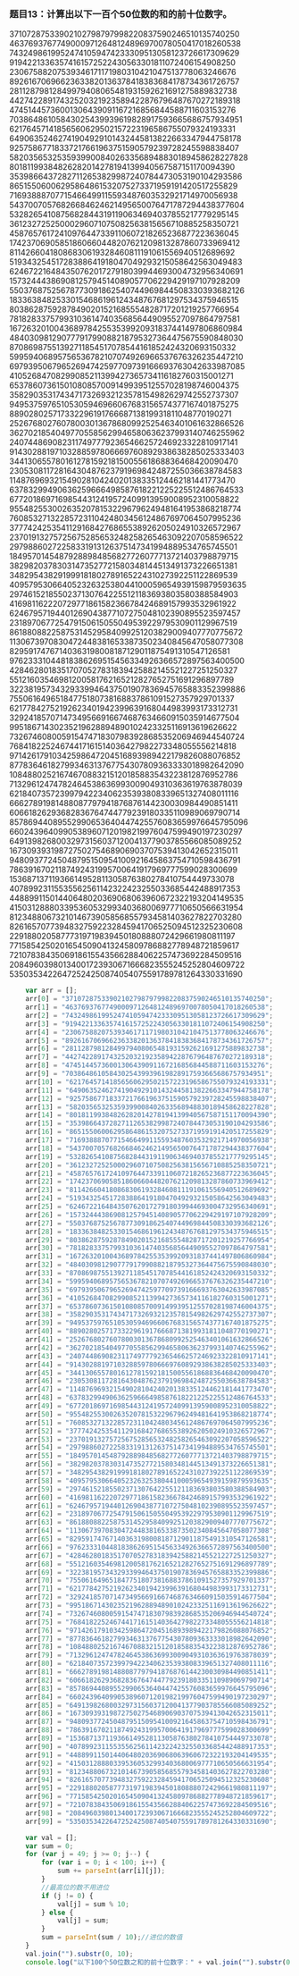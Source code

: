 ### 题目13：计算出以下一百个50位数的和的前十位数字。
37107287533902102798797998220837590246510135740250
46376937677490009712648124896970078050417018260538
74324986199524741059474233309513058123726617309629
91942213363574161572522430563301811072406154908250
23067588207539346171171980310421047513778063246676
89261670696623633820136378418383684178734361726757
28112879812849979408065481931592621691275889832738
44274228917432520321923589422876796487670272189318
47451445736001306439091167216856844588711603153276
70386486105843025439939619828917593665686757934951
62176457141856560629502157223196586755079324193331
64906352462741904929101432445813822663347944758178
92575867718337217661963751590579239728245598838407
58203565325359399008402633568948830189458628227828
80181199384826282014278194139940567587151170094390
35398664372827112653829987240784473053190104293586
86515506006295864861532075273371959191420517255829
71693888707715466499115593487603532921714970056938
54370070576826684624621495650076471787294438377604
53282654108756828443191190634694037855217779295145
36123272525000296071075082563815656710885258350721
45876576172410976447339110607218265236877223636045
17423706905851860660448207621209813287860733969412
81142660418086830619328460811191061556940512689692
51934325451728388641918047049293215058642563049483
62467221648435076201727918039944693004732956340691
15732444386908125794514089057706229429197107928209
55037687525678773091862540744969844508330393682126
18336384825330154686196124348767681297534375946515
80386287592878490201521685554828717201219257766954
78182833757993103614740356856449095527097864797581
16726320100436897842553539920931837441497806860984
48403098129077791799088218795327364475675590848030
87086987551392711854517078544161852424320693150332
59959406895756536782107074926966537676326235447210
69793950679652694742597709739166693763042633987085
41052684708299085211399427365734116182760315001271
65378607361501080857009149939512557028198746004375
35829035317434717326932123578154982629742552737307
94953759765105305946966067683156574377167401875275
88902802571733229619176668713819931811048770190271
25267680276078003013678680992525463401061632866526
36270218540497705585629946580636237993140746255962
24074486908231174977792365466257246923322810917141
91430288197103288597806669760892938638285025333403
34413065578016127815921815005561868836468420090470
23053081172816430487623791969842487255036638784583
11487696932154902810424020138335124462181441773470
63783299490636259666498587618221225225512486764533
67720186971698544312419572409913959008952310058822
95548255300263520781532296796249481641953868218774
76085327132285723110424803456124867697064507995236
37774242535411291684276865538926205024910326572967
23701913275725675285653248258265463092207058596522
29798860272258331913126375147341994889534765745501
18495701454879288984856827726077713721403798879715
38298203783031473527721580348144513491373226651381
34829543829199918180278916522431027392251122869539
40957953066405232632538044100059654939159879593635
29746152185502371307642255121183693803580388584903
41698116222072977186158236678424689157993532961922
62467957194401269043877107275048102390895523597457
23189706772547915061505504953922979530901129967519
86188088225875314529584099251203829009407770775672
11306739708304724483816533873502340845647058077308
82959174767140363198008187129011875491310547126581
97623331044818386269515456334926366572897563400500
42846280183517070527831839425882145521227251250327
55121603546981200581762165212827652751691296897789
32238195734329339946437501907836945765883352399886
75506164965184775180738168837861091527357929701337
62177842752192623401942399639168044983993173312731
32924185707147349566916674687634660915035914677504
99518671430235219628894890102423325116913619626622
73267460800591547471830798392868535206946944540724
76841822524674417161514036427982273348055556214818
97142617910342598647204516893989422179826088076852
87783646182799346313767754307809363333018982642090
10848802521674670883215120185883543223812876952786
71329612474782464538636993009049310363619763878039
62184073572399794223406235393808339651327408011116
66627891981488087797941876876144230030984490851411
60661826293682836764744779239180335110989069790714
85786944089552990653640447425576083659976645795096
66024396409905389607120198219976047599490197230297
64913982680032973156037120041377903785566085089252
16730939319872750275468906903707539413042652315011
94809377245048795150954100921645863754710598436791
78639167021187492431995700641917969777599028300699
15368713711936614952811305876380278410754449733078
40789923115535562561142322423255033685442488917353
44889911501440648020369068063960672322193204149535
41503128880339536053299340368006977710650566631954
81234880673210146739058568557934581403627822703280
82616570773948327592232845941706525094512325230608
22918802058777319719839450180888072429661980811197
77158542502016545090413245809786882778948721859617
72107838435069186155435662884062257473692284509516
20849603980134001723930671666823555245252804609722
53503534226472524250874054075591789781264330331690
```javascript
    var arr = [];
    arr[0] = "37107287533902102798797998220837590246510135740250";
    arr[1] = "46376937677490009712648124896970078050417018260538";
    arr[2] = "74324986199524741059474233309513058123726617309629";
    arr[3] = "91942213363574161572522430563301811072406154908250";
    arr[4] = "23067588207539346171171980310421047513778063246676";
    arr[5] = "89261670696623633820136378418383684178734361726757";
    arr[6] = "28112879812849979408065481931592621691275889832738";
    arr[7] = "44274228917432520321923589422876796487670272189318";
    arr[8] = "47451445736001306439091167216856844588711603153276";
    arr[9] = "70386486105843025439939619828917593665686757934951";
    arr[10] = "62176457141856560629502157223196586755079324193331";
    arr[11] = "64906352462741904929101432445813822663347944758178";
    arr[12] = "92575867718337217661963751590579239728245598838407";
    arr[13] = "58203565325359399008402633568948830189458628227828";
    arr[14] = "80181199384826282014278194139940567587151170094390";
    arr[15] = "35398664372827112653829987240784473053190104293586";
    arr[16] = "86515506006295864861532075273371959191420517255829";
    arr[17] = "71693888707715466499115593487603532921714970056938";
    arr[18] = "54370070576826684624621495650076471787294438377604";
    arr[19] = "53282654108756828443191190634694037855217779295145";
    arr[20] = "36123272525000296071075082563815656710885258350721";
    arr[21] = "45876576172410976447339110607218265236877223636045";
    arr[22] = "17423706905851860660448207621209813287860733969412";
    arr[23] = "81142660418086830619328460811191061556940512689692";
    arr[24] = "51934325451728388641918047049293215058642563049483";
    arr[25] = "62467221648435076201727918039944693004732956340691";
    arr[26] = "15732444386908125794514089057706229429197107928209";
    arr[27] = "55037687525678773091862540744969844508330393682126";
    arr[28] = "18336384825330154686196124348767681297534375946515";
    arr[29] = "80386287592878490201521685554828717201219257766954";
    arr[30] = "78182833757993103614740356856449095527097864797581";
    arr[31] = "16726320100436897842553539920931837441497806860984";
    arr[32] = "48403098129077791799088218795327364475675590848030";
    arr[33] = "87086987551392711854517078544161852424320693150332";
    arr[34] = "59959406895756536782107074926966537676326235447210";
    arr[35] = "69793950679652694742597709739166693763042633987085";
    arr[36] = "41052684708299085211399427365734116182760315001271";
    arr[37] = "65378607361501080857009149939512557028198746004375";
    arr[38] = "35829035317434717326932123578154982629742552737307";
    arr[39] = "94953759765105305946966067683156574377167401875275";
    arr[40] = "88902802571733229619176668713819931811048770190271";
    arr[41] = "25267680276078003013678680992525463401061632866526";
    arr[42] = "36270218540497705585629946580636237993140746255962";
    arr[43] = "24074486908231174977792365466257246923322810917141";
    arr[44] = "91430288197103288597806669760892938638285025333403";
    arr[45] = "34413065578016127815921815005561868836468420090470";
    arr[46] = "23053081172816430487623791969842487255036638784583";
    arr[47] = "11487696932154902810424020138335124462181441773470";
    arr[48] = "63783299490636259666498587618221225225512486764533";
    arr[49] = "67720186971698544312419572409913959008952310058822";
    arr[50] = "95548255300263520781532296796249481641953868218774";
    arr[51] = "76085327132285723110424803456124867697064507995236";
    arr[52] = "37774242535411291684276865538926205024910326572967";
    arr[53] = "23701913275725675285653248258265463092207058596522";
    arr[54] = "29798860272258331913126375147341994889534765745501";
    arr[55] = "18495701454879288984856827726077713721403798879715";
    arr[56] = "38298203783031473527721580348144513491373226651381";
    arr[57] = "34829543829199918180278916522431027392251122869539";
    arr[58] = "40957953066405232632538044100059654939159879593635";
    arr[59] = "29746152185502371307642255121183693803580388584903";
    arr[60] = "41698116222072977186158236678424689157993532961922";
    arr[61] = "62467957194401269043877107275048102390895523597457";
    arr[62] = "23189706772547915061505504953922979530901129967519";
    arr[63] = "86188088225875314529584099251203829009407770775672";
    arr[64] = "11306739708304724483816533873502340845647058077308";
    arr[65] = "82959174767140363198008187129011875491310547126581";
    arr[66] = "97623331044818386269515456334926366572897563400500";
    arr[67] = "42846280183517070527831839425882145521227251250327";
    arr[68] = "55121603546981200581762165212827652751691296897789";
    arr[69] = "32238195734329339946437501907836945765883352399886";
    arr[70] = "75506164965184775180738168837861091527357929701337";
    arr[71] = "62177842752192623401942399639168044983993173312731";
    arr[72] = "32924185707147349566916674687634660915035914677504";
    arr[73] = "99518671430235219628894890102423325116913619626622";
    arr[74] = "73267460800591547471830798392868535206946944540724";
    arr[75] = "76841822524674417161514036427982273348055556214818";
    arr[76] = "97142617910342598647204516893989422179826088076852";
    arr[77] = "87783646182799346313767754307809363333018982642090";
    arr[78] = "10848802521674670883215120185883543223812876952786";
    arr[79] = "71329612474782464538636993009049310363619763878039";
    arr[80] = "62184073572399794223406235393808339651327408011116";
    arr[81] = "66627891981488087797941876876144230030984490851411";
    arr[82] = "60661826293682836764744779239180335110989069790714";
    arr[83] = "85786944089552990653640447425576083659976645795096";
    arr[84] = "66024396409905389607120198219976047599490197230297";
    arr[85] = "64913982680032973156037120041377903785566085089252";
    arr[86] = "16730939319872750275468906903707539413042652315011";
    arr[87] = "94809377245048795150954100921645863754710598436791";
    arr[88] = "78639167021187492431995700641917969777599028300699";
    arr[89] = "15368713711936614952811305876380278410754449733078";
    arr[90] = "40789923115535562561142322423255033685442488917353";
    arr[91] = "44889911501440648020369068063960672322193204149535";
    arr[92] = "41503128880339536053299340368006977710650566631954";
    arr[93] = "81234880673210146739058568557934581403627822703280";
    arr[94] = "82616570773948327592232845941706525094512325230608";
    arr[95] = "22918802058777319719839450180888072429661980811197";
    arr[96] = "77158542502016545090413245809786882778948721859617";
    arr[97] = "72107838435069186155435662884062257473692284509516";
    arr[98] = "20849603980134001723930671666823555245252804609722";
    arr[99] = "53503534226472524250874054075591789781264330331690";

    var val = [];
    var sum = 0;
    for (var j = 49; j >= 0; j--) {
        for (var i = 0; i < 100; i++) {
            sum += parseInt(arr[i][j]);
        }
        //最高位的数不用进位
        if (j != 0) {
            val[j] = sum % 10;
        } else {
            val[j] = sum;
        }
        sum = parseInt(sum / 10);//进位的数值
    }
    val.join("").substr(0, 10);
    console.log("以下100个50位数之和的前十位数字：" + val.join("").substr(0, 10));
```